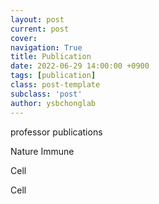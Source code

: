 ```yaml
---
layout: post
current: post
cover: 
navigation: True
title: Publication
date: 2022-06-29 14:00:00 +0900
tags: [publication]
class: post-template
subclass: 'post'
author: ysbchonglab
---
```


professor publications

Nature Immune

Cell

Cell
